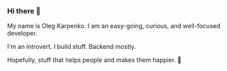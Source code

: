 ### Hi there 👋

My name is Oleg Karpenko. I am an easy-going, curious, and well-focused developer.

I'm an introvert. I build stuff. Backend mostly. 

Hopefully, stuff that helps people and makes them happier. 🙂
